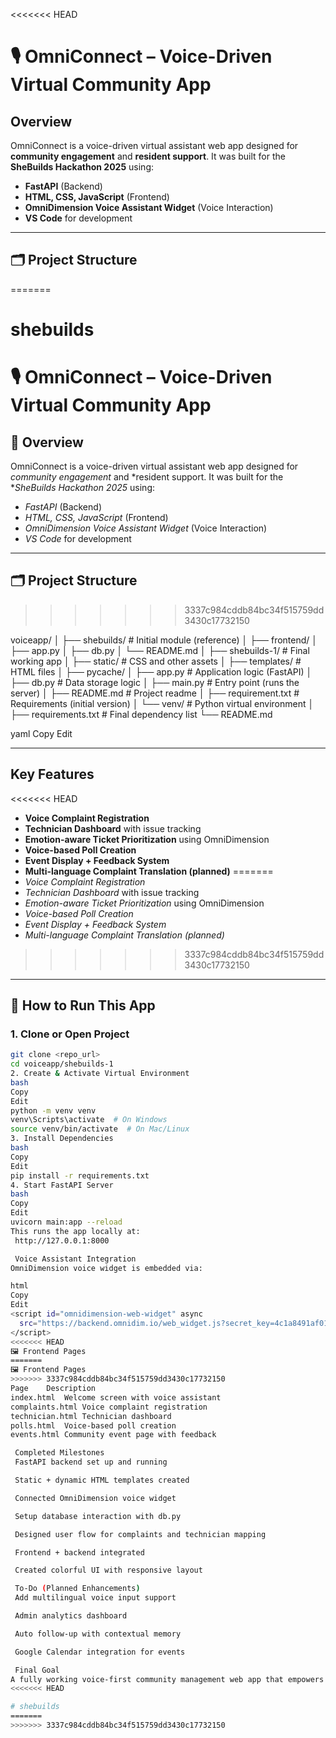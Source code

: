 <<<<<<< HEAD
# 🎙 OmniConnect – Voice-Driven Virtual Community App

##  Overview

OmniConnect is a voice-driven virtual assistant web app designed for **community engagement** and **resident support**. It was built for the **SheBuilds Hackathon 2025** using:

- **FastAPI** (Backend)
- **HTML, CSS, JavaScript** (Frontend)
- **OmniDimension Voice Assistant Widget** (Voice Interaction)
- **VS Code** for development

---

## 🗂 Project Structure
=======
# shebuilds
# 🎙 OmniConnect – Voice-Driven Virtual Community App

## 🚀 Overview

OmniConnect is a voice-driven virtual assistant web app designed for *community engagement* and *resident support. It was built for the **SheBuilds Hackathon 2025* using:

- *FastAPI* (Backend)
- *HTML, CSS, JavaScript* (Frontend)
- *OmniDimension Voice Assistant Widget* (Voice Interaction)
- *VS Code* for development

---

## 🗂 Project Structure
>>>>>>> 3337c984cddb84bc34f515759dd3430c17732150

voiceapp/
│
├── shebuilds/ # Initial module (reference)
│ ├── frontend/
│ ├── app.py
│ ├── db.py
│ └── README.md
│
├── shebuilds-1/ # Final working app
│ ├── static/ # CSS and other assets
│ ├── templates/ # HTML files
│ ├── pycache/
│ ├── app.py # Application logic (FastAPI)
│ ├── db.py # Data storage logic
│ ├── main.py # Entry point (runs the server)
│ ├── README.md # Project readme
│ ├── requirement.txt # Requirements (initial version)
│ └── venv/ # Python virtual environment
│
├── requirements.txt # Final dependency list
└── README.md

yaml
Copy
Edit

---

##  Key Features

<<<<<<< HEAD
-  **Voice Complaint Registration**  
-  **Technician Dashboard** with issue tracking  
-  **Emotion-aware Ticket Prioritization** using OmniDimension  
-  **Voice-based Poll Creation**
- **Event Display + Feedback System**
-  **Multi-language Complaint Translation (planned)**
=======
-  *Voice Complaint Registration*  
-  *Technician Dashboard* with issue tracking  
-  *Emotion-aware Ticket Prioritization* using OmniDimension  
-  *Voice-based Poll Creation*
-  *Event Display + Feedback System*
-  *Multi-language Complaint Translation (planned)*
>>>>>>> 3337c984cddb84bc34f515759dd3430c17732150

---

## 🔧 How to Run This App

### 1. Clone or Open Project

```bash
git clone <repo_url>
cd voiceapp/shebuilds-1
2. Create & Activate Virtual Environment
bash
Copy
Edit
python -m venv venv
venv\Scripts\activate  # On Windows
source venv/bin/activate  # On Mac/Linux
3. Install Dependencies
bash
Copy
Edit
pip install -r requirements.txt
4. Start FastAPI Server
bash
Copy
Edit
uvicorn main:app --reload
This runs the app locally at:
 http://127.0.0.1:8000

 Voice Assistant Integration
OmniDimension voice widget is embedded via:

html
Copy
Edit
<script id="omnidimension-web-widget" async
  src="https://backend.omnidim.io/web_widget.js?secret_key=4c1a8491af016e877c8da98cabe47505">
</script>
<<<<<<< HEAD
🖼 Frontend Pages
=======
🖼 Frontend Pages
>>>>>>> 3337c984cddb84bc34f515759dd3430c17732150
Page	Description
index.html	Welcome screen with voice assistant
complaints.html	Voice complaint registration
technician.html	Technician dashboard
polls.html	Voice-based poll creation
events.html	Community event page with feedback

 Completed Milestones
 FastAPI backend set up and running

 Static + dynamic HTML templates created

 Connected OmniDimension voice widget

 Setup database interaction with db.py

 Designed user flow for complaints and technician mapping

 Frontend + backend integrated

 Created colorful UI with responsive layout

 To-Do (Planned Enhancements)
 Add multilingual voice input support

 Admin analytics dashboard

 Auto follow-up with contextual memory

 Google Calendar integration for events

 Final Goal
A fully working voice-first community management web app that empowers residents to engage and report issues hands-free using natural language, while providing tools for community managers to respond intelligently.
<<<<<<< HEAD

# shebuilds
=======
>>>>>>> 3337c984cddb84bc34f515759dd3430c17732150
